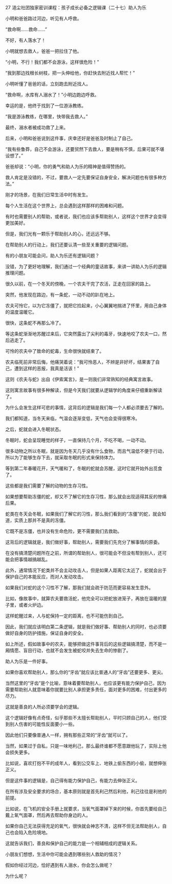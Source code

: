 27 浥尘社团独家密训课程：孩子成长必备之逻辑课（二十七）助人为乐



小明和爸爸路过河边，听见有人呼救。

“救命啊……救命……”

不好，有人落水了！



小明就想去救人，爸爸一把拉住了他。

“小明，不行！我们都不会游泳，这样很危险！”

“我到那边找根长树枝，把一头伸给他，你赶快去附近找人帮忙！”

小明听懂了爸爸的话，立刻跑去附近找人。



“救命啊，水库有人溺水了！”小明边跑边呼救。

幸运的是，他终于找到了一位游泳教练。

“我是游泳教练，在哪里，快带我去救人。”

最终，溺水者被成功救了上来。



后来，小明和爸爸说到这件事，庆幸还好是爸爸及时制止了自己。

“我有些鲁莽，自己不会游泳，还要贸然下去救人，要是稍有不慎，后果可就不堪设想了。”

爸爸却说：“小明，你的勇气和助人为乐的精神是值得赞扬的。

救人肯定是没错的，不过，要救人一定先要保证自身安全，解决问题也有很多种方法。”



刚才的场景，在我们日常生活中时有发生。

每个人生活在这个世界上，总会遇到这样那样的困难和问题。

有时也需要别人的帮助，或者说，我们也应该多帮助别人，这样这个世界才会变得更加美好。

但是，我们光有一颗乐于帮助别人的心，还远远不够。

在帮助别人的行动上，我们还要认清一些至关重要的逻辑问题。



有的小朋友可能会问，助人为乐还有逻辑问题？

没错，为了更好地理解，我们通过一个经典的童话故事，来讲一讲助人为乐的逻辑推理问题。



很久以前，在一个冬天的傍晚，一个农夫干完了农活，正走在回家的路上。

突然，他发现在路边，有一条蛇，一动不动的趴在地上。

农夫可怜它，以为它冻僵了，就把它捡起来，小心翼翼地揣进了怀里，用自己身体的温度温暖它。

很快，这条蛇不再那么冷了。

等这条蛇渐渐地苏醒过来后，它突然露出了尖利的毒牙，快速地咬了农夫一口，然后逃走了。

可怜的农夫中了致命的蛇毒，生命很快就结束了。

农夫临死前非常后悔，他痛哭着说：“我可怜恶人，不辨是非好坏，结果害了自己，遭到这样的恶报，我真是活该！”



这则《农夫与蛇》出自《伊索寓言》，是一则我们非常熟知的经典寓言故事。

这则寓言故事有很多种解读，但是今天我们就要从逻辑学的角度来仔细重新解读了。

为什么会发生这样可悲的事情，这背后的逻辑是我们每一个人都必须要去了解的。



我们都知道，当冬天来临，气温会逐渐变低，天气也会变得很寒冷。

之后，蛇就会进入冬眠状态。

冬眠时，蛇会呈现睡觉的样子，一直保持几个月，不吃不喝，一动不动。

很多动物之所以冬眠，就是因为冬天几乎没有什么食物，而且气温低不便于行动，所以为了能够生存下去，就采取冬眠的形式来保持体力。

等到第二年春暖花开，天气暖和了，冬眠的蛇就会苏醒，这时它就开始外出觅食了。



这些都是我们需要了解的动物的生存习性。

如果想要帮助冻僵的蛇，却又不了解它的生存习性，那么就会出现适得其反的惨痛后果。

蛇类在冬天会冬眠，如果我们了解它的习性，那么我们看到的“冻僵”的蛇，就会知道，实质上那并不是真的冻僵。

它既不是冻僵，也并没有生命危险，更不需要我们去救助。

这背后的逻辑就是，我们做好事，帮助别人，需要我们先充分了解事情的原委。

在没有搞清楚问题所在之前，所谓的帮助别人，很可能会不但没有帮到别人，还可能会把事情越搞越乱。



此外，通常情况下蛇类并不会主动攻击人，但是如果人距离它太近了，蛇就会出于保护自己的本能反应，而对人发动攻击。

如果我们对蛇的这个习性不了解，那我们就会疏于防范而更容易发生意外。

比如，像故事中，就算农夫要救活蛇，他完全可以把蛇放进笼子，再放在温暖的屋子里，或者火炉边。

这样蛇醒过来，人与蛇保持一定的距离，也不可能伤到自己。

因此，我们就应该明白第二条逻辑，就是我们做好事、帮助别人的同时，也必须要做好自身的防护措施，保证自身的安全。



如上所述，假如故事中的农夫，能够把做这件事背后的这些逻辑搞清楚，而不是一厢情愿、盲目行动，也就不会发生被蛇咬并失去生命的惨剧了。















助人为乐是一件好事。

如果你喜欢帮助别人，那么你的“牙齿”就应该比普通人的“牙齿”还要更多、更尖。

当然这里的“牙齿”是个比喻，意味着要帮助别人，也应该更有能力保护自己，因为需要帮助别人就意味着你就要比别人承担更多责任，面对更多的困难，付出更多的尽力。

这就是善良的人所必须要学会的逻辑。



这个逻辑好像有点奇怪，似乎那些不太擅长帮助别人，平时只顾自己的人，他们受到别人伤害的可能性反面要小一些。

因此他们只要像普通人一样，拥有那些正常的“牙齿”就可以了。

当然，如果过于自私，只是一味地利己，那么最终谁都不愿意跟他玩了，实际上他会损失更多。



比如说，喜欢打抱不平的成年人，看到公交车上、地铁上偷东西的小偷，就想伸张正义。

但是这件事的逻辑是，自己得有能力保护自己，有能力去伸张正义。



在所有涉及安全要求的场合，基本原则就是首先利己然后利他，利己往往是利他的前提。

比如说，在飞机的安全手册上就要求，当氧气面罩掉下来的时候，你首先要给自己戴上氧气面罩，然后再去帮助你身边的人。

如果你自己无法获得充足的氧气，很快就会神志不清，这样不但无法帮助别人，自己也会陷入危险境地。

这就告诉我们，善良和保护自己的能力是一个相辅相成的逻辑关系。



小朋友们想想，生活中你可能会遇到哪些别人救助的情况？

假如你经过河边，恰好遇到有人溺水，你会怎么做呢？

为什么呢？



















































